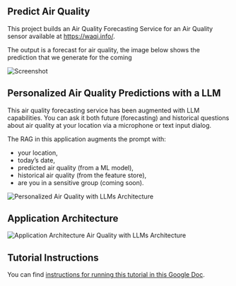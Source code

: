 ## Predict Air Quality

This project builds an Air Quality Forecasting Service for an Air Quality sensor available at https://waqi.info/.


The output is a forecast for air quality, the image below shows the prediction that we generate for the coming

![Screenshot](mlfs-book/docs/air-quality/assets/img/pm25_forecast.png)


## Personalized Air Quality Predictions with a LLM

This air quality forecasting service has been augmented with LLM capabilities. You can ask it both future (forecasting) and historical questions about air quality at your location via a microphone or text input dialog.

The RAG in this application augments the prompt with:
 * your location,
 * today’s date,
 * predicted air quality (from a ML model),
 * historical air quality (from the feature store),
 * are you in a sensitive group (coming soon).


![Personalized Air Quality with LLMs Architecture](personalized-air-quality-with-llms.png)


## Application Architecture

![Application Architecture Air Quality with LLMs Architecture](app-air-quality-with-llms.png)


## Tutorial Instructions

You can find [instructions for running this tutorial in this Google Doc](https://docs.google.com/document/d/1YXfM1_rpo1-jM-lYyb1HpbV9EJPN6i1u6h2rhdPduNE/edit?usp=sharing).
